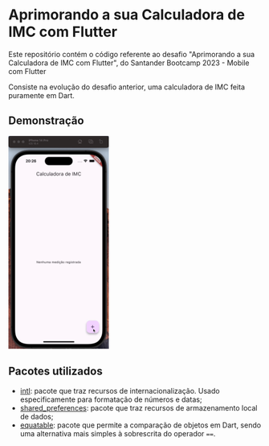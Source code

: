 # Aprimorando a sua Calculadora de IMC com Flutter

Este repositório contém o código referente ao desafio "Aprimorando a sua Calculadora de IMC com Flutter", do Santander Bootcamp 2023 - Mobile com Flutter

Consiste na evolução do desafio anterior, uma calculadora de IMC feita puramente em Dart.

## Demonstração

<img src=".github/demonstration.gif" width="200px" />

## Pacotes utilizados

- [intl](https://pub.dev/packages/intl): pacote que traz recursos de internacionalização. Usado especificamente para formatação de números e datas;
- [shared_preferences](https://pub.dev/packages/shared_preferences): pacote que traz recursos de armazenamento local de dados;
- [equatable](https://pub.dev/packages/equatable): pacote que permite a comparação de objetos em Dart, sendo uma alternativa mais simples à sobrescrita do operador `==`.
